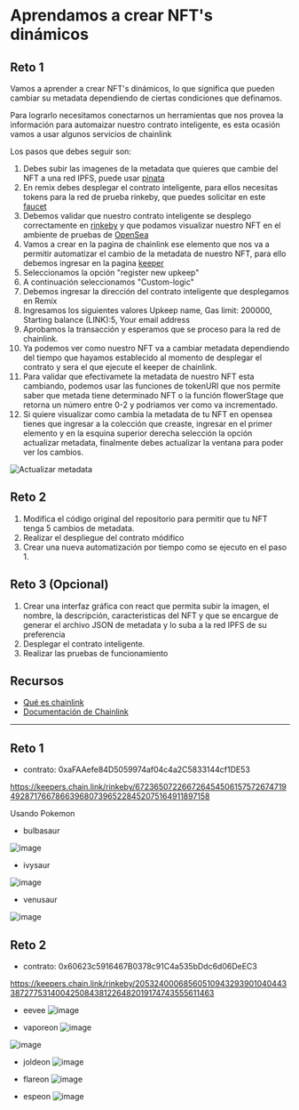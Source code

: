# Aprendamos a crear NFT's dinámicos

## Reto 1

Vamos a aprender a crear NFT's dinámicos, lo que significa que pueden cambiar su metadata dependiendo de ciertas condiciones que definamos. 

Para lograrlo necesitamos conectarnos un herramientas que nos provea la información para automaizar nuestro contrato inteligente, es esta ocasión vamos a usar algunos servicios de chainlink

Los pasos que debes seguir son:

1. Debes subir las imagenes de la metadata que quieres que cambie del NFT a una red IPFS, puede usar [pinata](https://www.pinata.cloud/)
2. En remix debes desplegar el contrato inteligente, para ellos necesitas tokens para la red de prueba rinkeby, que puedes solicitar en este [faucet](https://www.pinata.cloud/)
3. Debemos validar que nuestro contrato inteligente se desplego correctamente en [rinkeby](https://rinkeby.etherscan.io/) y que podamos visualizar nuestro NFT en el ambiente de pruebas de [OpenSea](https://testnets.opensea.io/)
4. Vamos a crear en la pagina de chainlink ese elemento que nos va a permitir automatizar el cambio de la metadata de nuestro NFT, para ello debemos ingresar en la pagina [keeper](https://keepers.chain.link)
5. Seleccionamos la opción "register new upkeep"
6. A continuación seleccionamos "Custom-logic"
7. Debemos ingresar la dirección del contrato inteligente que desplegamos en Remix
8. Ingresamos los siguientes valores Upkeep name, Gas limit: 200000, Starting balance (LINK):5, Your email address
9. Aprobamos la transacción y esperamos que se proceso para la red de chainlink.
10. Ya podemos ver como nuestro NFT va a cambiar metadata dependiendo del tiempo que hayamos establecido al momento de desplegar el contrato y sera el que ejecute el keeper de chainlink.
11. Para validar que efectivamete la metadata de nuestro NFT esta cambiando, podemos usar las funciones de tokenURI que nos permite saber que metada tiene determinado NFT o la función flowerStage que retorna un número entre 0-2 y podriamos ver como va incrementado.
12. Si quiere visualizar como cambia la metadata de tu NFT en opensea tienes que ingresar a la colección que creaste, ingresar en el primer elemento y en la esquina superior derecha selección la opción actualizar metadata, finalmente debes actualizar la ventana para poder ver los cambios.

![Actualizar metadata](image/uptadeMetadata_1.jpg)

## Reto 2

1. Modifica el código original del repositorio para permitir que tu NFT tenga 5 cambios de metadata.
2. Realizar el despliegue del contrato módifico 
3. Crear una nueva automatización por tiempo como se ejecuto en el paso 1.

## Reto 3 (Opcional)

1. Crear una interfaz gráfica con react que permita subir la imagen, el nombre, la descripción,  caracteristicas del NFT y que se encargue de generar el archivo JSON de metadata y lo suba a la red IPFS de su preferencia 
2. Desplegar el contrato inteligente.
3. Realizar las pruebas de funcionamiento


## Recursos

* [Qué es chainlink](https://chainlinkspanishcommunity.medium.com/qu%C3%A9-es-chainlink-6ea80f9ff95e)
* [Documentación de Chainlink ](https://docs.chain.link/docs)

-------------------------------------------------------

## Reto 1

* contrato: 0xaFAAefe84D5059974af04c4a2C5833144cf1DE53

https://keepers.chain.link/rinkeby/67236507226672645450615757267471949287176678663968073965228452075164911897158

Usando Pokemon
- bulbasaur

![image](https://user-images.githubusercontent.com/41027286/186071656-5cc43e0d-bf5c-4fcf-a706-b786994dc7be.png)


- ivysaur

![image](https://user-images.githubusercontent.com/41027286/186071484-76788ebc-b1aa-40c6-bda2-aec5eb6e5b56.png)


- venusaur

![image](https://user-images.githubusercontent.com/41027286/186071752-bfdf90b2-91ad-4ff6-9aa7-999806a2d033.png)


## Reto 2

* contrato: 0x60623c5916467B0378c91C4a535bDdc6d06DeEC3

https://keepers.chain.link/rinkeby/20532400068560510943293901040443387277531400425084381226482019174743555611463

- eevee
![image](https://user-images.githubusercontent.com/41027286/186082000-a54a9f16-bb74-45f9-a248-cf67bd9848e3.png)


- vaporeon
![image](https://user-images.githubusercontent.com/41027286/186082173-4984ceec-6737-4dc7-9718-aecac4a984a9.png)

![image](https://user-images.githubusercontent.com/41027286/186082264-d855baa3-0b94-4434-835a-eb1706a0bc58.png)


- joldeon
![image](https://user-images.githubusercontent.com/41027286/186082407-2837f01f-587a-4549-8d14-abe04c960278.png)


- flareon
![image](https://user-images.githubusercontent.com/41027286/186082550-9cc0f8c4-6a4a-4be4-a635-8ce561f5a632.png)

- espeon
![image](https://user-images.githubusercontent.com/41027286/186082958-c22392c8-3fde-4556-975c-952591ed22bd.png)

